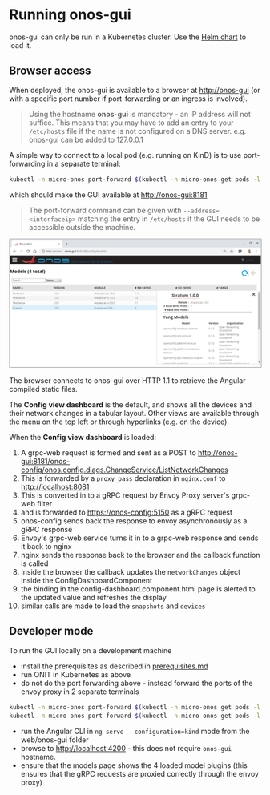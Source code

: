 # Running onos-gui

onos-gui can only be run in a Kubernetes cluster. Use the [Helm chart](./deployment.md) to load it.

## Browser access
When deployed, the onos-gui is available to a browser at 
[http://onos-gui](http://onos-gui) (or with a specific port number if port-forwarding or an ingress
is involved).

> Using the hostname **onos-gui** is mandatory - an IP address will not suffice.
> This means that you may have to add an entry to your `/etc/hosts` file if the
> name is not configured on a DNS server. e.g. onos-gui can be added to 127.0.0.1

A simple way to connect to a local pod (e.g. running on KinD) is to use port-forwarding
in a separate terminal:
```bash
kubectl -n micro-onos port-forward $(kubectl -n micro-onos get pods -l type=gui -o name) 8181:80
```
which should make the GUI available at [http://onos-gui:8181](http://onos-gui:8181)

> The port-forward command can be given with `--address=<interfaceip>` matching
> the entry in `/etc/hosts` if the GUI needs to be accessible outside the machine.

![onos-gui-models-view](images/onos-gui-models-view.png)

The browser connects to onos-gui over HTTP 1.1 to retrieve the Angular compiled
static files.

The **Config view dashboard** is the default, and shows all the devices and their network changes
in a tabular layout. Other views are available through the menu on the top left or
through hyperlinks (e.g. on the device).

When the **Config view dashboard** is loaded:

1. A grpc-web request is formed and sent as a POST to [http://onos-gui:8181/onos-config/onos.config.diags.ChangeService/ListNetworkChanges](http://onos-gui:8181/onos-config/onos.config.diags.ChangeService/ListNetworkChanges)
1. This is forwarded by a `proxy_pass` declaration in `nginx.conf` to [http://localhost:8081](http://localhost:8081)
1. This is converted in to a gRPC request by Envoy Proxy server's grpc-web filter
1. and is forwarded to [https://onos-config:5150](https://onos-config:5150) as a gRPC request
1. onos-config sends back the response to envoy asynchronously as a gRPC response
1. Envoy's grpc-web service turns it in to a grpc-web response and sends it back to nginx
1. nginx sends the response back to the browser and the callback function is called
1. Inside the browser the callback updates the `networkChanges` object inside the ConfigDashboardComponent
1. the binding in the config-dashboard.component.html page is alerted to the updated value and refreshes the display
1. similar calls are made to load the `snapshots` and `devices`

## Developer mode
To run the GUI locally on a development machine

- install the prerequisites as described in [prerequisites.md](prerequisites.md)
- run ONIT in Kubernetes as above
- do not do the port forwarding above - instead forward the ports of the envoy proxy
in 2 separate terminals
```bash
kubectl -n micro-onos port-forward $(kubectl -n micro-onos get pods -l type=gui -o name) 8080:8080
kubectl -n micro-onos port-forward $(kubectl -n micro-onos get pods -l type=gui -o name) 8081:8081
```

- run the Angular CLI in `ng serve --configuration=kind` mode from the web/onos-gui folder
- browse to [http://localhost:4200](http://localhost:4200) - this does not require `onos-gui` hostname.
- ensure that the models page shows the 4 loaded model plugins (this
ensures that the gRPC requests are proxied correctly through the envoy proxy)


